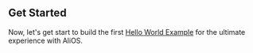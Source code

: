 
## Get Started  
Now, let's get start to build the first [Hello World Example](https://github.com/alibaba/AliOS/wiki/AliOS-APP-DEV-Guide) for the ultimate experience with AliOS.
